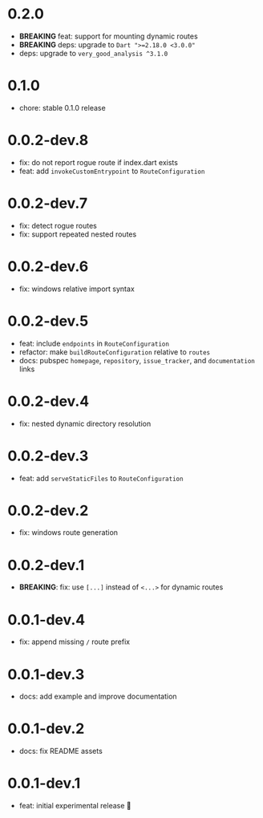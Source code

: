 # 0.2.0

- **BREAKING** feat: support for mounting dynamic routes
- **BREAKING** deps: upgrade to `Dart ">=2.18.0 <3.0.0"`
- deps: upgrade to `very_good_analysis ^3.1.0`

# 0.1.0

- chore: stable 0.1.0 release

# 0.0.2-dev.8

- fix: do not report rogue route if index.dart exists
- feat: add `invokeCustomEntrypoint` to `RouteConfiguration`

# 0.0.2-dev.7

- fix: detect rogue routes
- fix: support repeated nested routes

# 0.0.2-dev.6

- fix: windows relative import syntax

# 0.0.2-dev.5

- feat: include `endpoints` in `RouteConfiguration`
- refactor: make `buildRouteConfiguration` relative to `routes`
- docs: pubspec `homepage`, `repository`, `issue_tracker`, and `documentation` links

# 0.0.2-dev.4

- fix: nested dynamic directory resolution

# 0.0.2-dev.3

- feat: add `serveStaticFiles` to `RouteConfiguration`

# 0.0.2-dev.2

- fix: windows route generation

# 0.0.2-dev.1

- **BREAKING**: fix: use `[...]` instead of `<...>` for dynamic routes

# 0.0.1-dev.4

- fix: append missing `/` route prefix

# 0.0.1-dev.3

- docs: add example and improve documentation

# 0.0.1-dev.2

- docs: fix README assets

# 0.0.1-dev.1

- feat: initial experimental release 🎉
